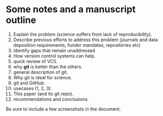 
# Some notes and a manuscript outline

1. Explain the problem (science suffers from lack of reproducibility).
2. Describe previous efforts to address this problem (journals and data deposition requirements, funder mandates, repositories etc)
3. Identify gaps that remain unaddressed
4. How version control systems can help.
5. quick review of VCS.
6. why **git** is better than the others.
7. general description of git.
8. Why git is ideal for science.
9. git and GitHub.
10. usecases (1, 2, 3).
11. This paper (and its git repo).
12. recommendations and conclusions.

Be sure to include a few screenshots in the document.

